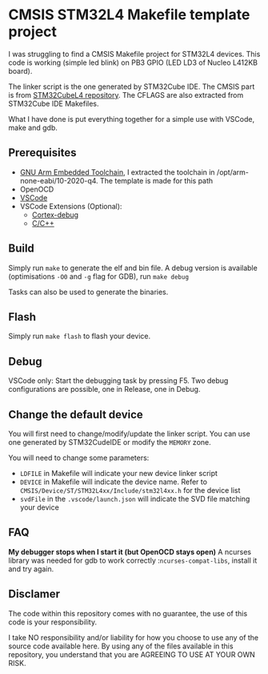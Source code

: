 # CMSIS STM32L4 Makefile template project

I was struggling to find a CMSIS Makefile project for STM32L4 devices.
This code is working (simple led blink) on PB3 GPIO (LED LD3 of Nucleo L412KB board).

The linker script is the one generated by STM32Cube IDE.
The CMSIS part is from [STM32CubeL4 repository](https://github.com/STMicroelectronics/STM32CubeL4).
The CFLAGS are also extracted from STM32Cube IDE Makefiles.

What I have done is put everything together for a simple use with VSCode, make and gdb.

## Prerequisites

- [GNU Arm Embedded Toolchain](https://developer.arm.com/tools-and-software/open-source-software/developer-tools/gnu-toolchain/gnu-rm/downloads), I extracted the toolchain in /opt/arm-none-eabi/10-2020-q4. The template is made for this path
- OpenOCD
- [VSCode](https://code.visualstudio.com)
-  VSCode Extensions (Optional):
   - [Cortex-debug](https://marketplace.visualstudio.com/items?itemName=marus25.cortex-debug)
   -  [C/C++](https://marketplace.visualstudio.com/items?itemName=ms-vscode.cpptools)

## Build

Simply run `make` to generate the elf and bin file.
A debug version is available (optimisations `-O0` and `-g` flag for GDB), run `make debug`

Tasks can also be used to generate the binaries.

## Flash

Simply run `make flash` to flash your device.

## Debug

VSCode only: Start the debugging task by pressing F5. Two debug configurations are possible, one in Release, one in Debug.

## Change the default device

You will first need to change/modify/update the linker script. You can use one generated by STM32CudeIDE or modify the `MEMORY` zone.

You will need to change some parameters:

- `LDFILE` in Makefile will indicate your new device linker script
-  `DEVICE` in Makefile will indicate the device name. Refer to `CMSIS/Device/ST/STM32L4xx/Include/stm32l4xx.h` for the device list
- `svdFile` in the `.vscode/launch.json` will indicate the SVD file matching your device

## FAQ

**My debugger stops when I start it (but OpenOCD stays open)**
A ncurses library was needed for gdb to work correctly :`ncurses-compat-libs`, install it and try again.

## Disclamer

The code within this repository comes with no guarantee, the use of this code is your responsibility.

I take NO responsibility and/or liability for how you choose to use any of the source code available here. By using any of the files available in this repository, you understand that you are AGREEING TO USE AT YOUR OWN RISK.
